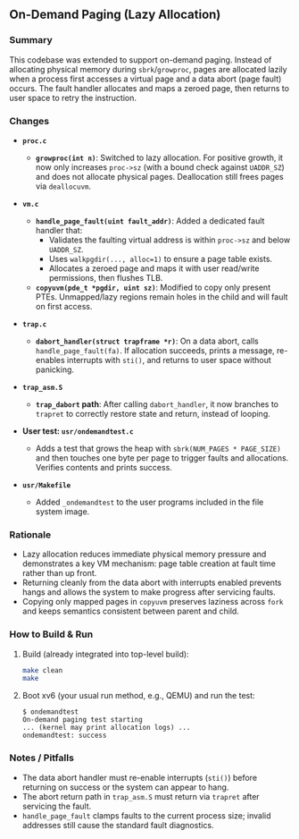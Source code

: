 ## On-Demand Paging (Lazy Allocation)

### Summary

This codebase was extended to support on-demand paging. Instead of allocating physical memory during `sbrk`/`growproc`, pages are allocated lazily when a process first accesses a virtual page and a data abort (page fault) occurs. The fault handler allocates and maps a zeroed page, then returns to user space to retry the instruction.

### Changes

- **`proc.c`**

  - **`growproc(int n)`**: Switched to lazy allocation. For positive growth, it now only increases `proc->sz` (with a bound check against `UADDR_SZ`) and does not allocate physical pages. Deallocation still frees pages via `deallocuvm`.

- **`vm.c`**

  - **`handle_page_fault(uint fault_addr)`**: Added a dedicated fault handler that:
    - Validates the faulting virtual address is within `proc->sz` and below `UADDR_SZ`.
    - Uses `walkpgdir(..., alloc=1)` to ensure a page table exists.
    - Allocates a zeroed page and maps it with user read/write permissions, then flushes TLB.
  - **`copyuvm(pde_t *pgdir, uint sz)`**: Modified to copy only present PTEs. Unmapped/lazy regions remain holes in the child and will fault on first access.

- **`trap.c`**

  - **`dabort_handler(struct trapframe *r)`**: On a data abort, calls `handle_page_fault(fa)`. If allocation succeeds, prints a message, re-enables interrupts with `sti()`, and returns to user space without panicking.

- **`trap_asm.S`**

  - **`trap_dabort` path**: After calling `dabort_handler`, it now branches to `trapret` to correctly restore state and return, instead of looping.

- **User test: `usr/ondemandtest.c`**

  - Adds a test that grows the heap with `sbrk(NUM_PAGES * PAGE_SIZE)` and then touches one byte per page to trigger faults and allocations. Verifies contents and prints success.

- **`usr/Makefile`**
  - Added `_ondemandtest` to the user programs included in the file system image.

### Rationale

- Lazy allocation reduces immediate physical memory pressure and demonstrates a key VM mechanism: page table creation at fault time rather than up front.
- Returning cleanly from the data abort with interrupts enabled prevents hangs and allows the system to make progress after servicing faults.
- Copying only mapped pages in `copyuvm` preserves laziness across `fork` and keeps semantics consistent between parent and child.

### How to Build & Run

1. Build (already integrated into top-level build):
   ```bash
   make clean
   make
   ```
2. Boot xv6 (your usual run method, e.g., QEMU) and run the test:
   ```
   $ ondemandtest
   On-demand paging test starting
   ... (kernel may print allocation logs) ...
   ondemandtest: success
   ```

### Notes / Pitfalls

- The data abort handler must re-enable interrupts (`sti()`) before returning on success or the system can appear to hang.
- The abort return path in `trap_asm.S` must return via `trapret` after servicing the fault.
- `handle_page_fault` clamps faults to the current process size; invalid addresses still cause the standard fault diagnostics.
